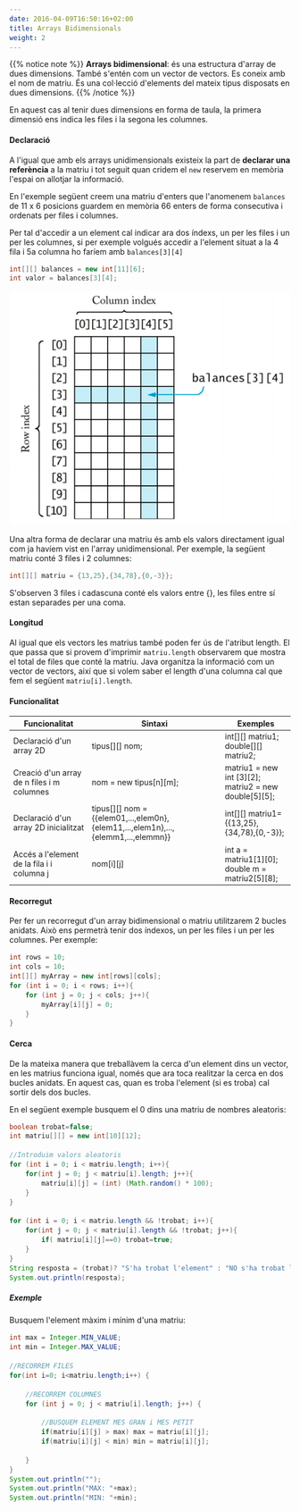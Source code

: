 ```yaml
---
date: 2016-04-09T16:50:16+02:00
title: Arrays Bidimensionals
weight: 2
---
```


{{% notice note %}}
**Arrays bidimensional**: és una estructura d'array de dues dimensions. També s'entén com un vector de vectors. Es coneix amb el nom de matriu. És una col·lecció d'elements del mateix tipus disposats en dues dimensions.
{{% /notice %}}

En aquest cas al tenir dues dimensions en forma de taula, la primera dimensió ens indica les files i la segona les columnes. 

#### Declaració

A l'igual que amb els arrays unidimensionals existeix la part de **declarar una referència** a la matriu i tot seguit quan cridem el ``new`` reservem en memòria l'espai on allotjar la informació. 

En l'exemple següent creem una matriu d'enters que l'anomenem ``balances`` de 11 x 6 posicions guardem en memòria 66 enters de forma consecutiva i ordenats per files i columnes. 

Per tal d'accedir a un element cal indicar ara dos índexs, un per les files i un per les columnes, si per exemple volgués accedir a l'element situat a la 4 fila i 5a columna ho faríem amb ``balances[3][4]``

```java
int[][] balances = new int[11][6];
int valor = balances[3][4];
```

![matriu](../images/matriu.png?width=500px)

Una altra forma de declarar una matriu és amb els valors directament igual com ja havíem vist en l'array unidimensional. Per exemple, la següent matriu conté 3 files i 2 columnes:

```java
int[][] matriu = {13,25},{34,78},{0,-3}};
```

S'observen 3 files i cadascuna conté els valors entre {}, les files entre sí estan separades per una coma.


#### Longitud

Al igual que els vectors les matrius també poden fer ús de l'atribut length. El que passa que si provem d'imprimir ``matriu.length`` observarem que mostra el total de files que conté la matriu. Java organitza la informació com un vector de vectors, així que si volem saber el length d'una columna cal que fem el següent ``matriu[i].length``.

#### Funcionalitat


| Funcionalitat | Sintaxi | Exemples |
| --- | --- | --- | 
| Declaració d'un array 2D | tipus[][] nom; | int[][] matriu1; <br>double[][] matriu2;| 
| Creació d'un array de n files i m columnes | nom = new tipus[n][m]; |  matriu1 = new int [3][2]; <br> matriu2 = new double[5][5];| 
| Declaració d'un array 2D inicialitzat | tipus[][] nom ={{elem01,...,elem0n},{elem11,...,elem1n},...,{elemm1,...,elemmn}} | int[][] matriu1={{13,25},{34,78},{0,-3}};| 
| Accés a l'element de la fila i i columna j | nom[i][j] |  int a = matriu1[1][0];<br>double m = matriu2[5][8];| 


#### Recorregut
Per fer un recorregut d'un array bidimensional o matriu utilitzarem 2 bucles anidats. Això
ens permetrà tenir dos índexos, un per les files i un per les columnes. Per exemple:

```java
int rows = 10;
int cols = 10;
int[][] myArray = new int[rows][cols];
for (int i = 0; i < rows; i++){
    for (int j = 0; j < cols; j++){
        myArray[i][j] = 0;
    }
}
```

#### Cerca
De la mateixa manera que treballàvem la cerca d'un element dins un vector, en les matrius funciona igual, només que ara toca realitzar la cerca en dos bucles anidats. En aquest cas, quan es troba l'element (si es troba) cal sortir dels dos bucles. 

En el següent exemple busquem el 0 dins una matriu de nombres aleatoris:

```java
boolean trobat=false;
int matriu[][] = new int[10][12];

//Introduim valors aleatoris
for (int i = 0; i < matriu.length; i++){
    for(int j = 0; j < matriu[i].length; j++){
        matriu[i][j] = (int) (Math.random() * 100);
    }
}

for (int i = 0; i < matriu.length && !trobat; i++){
    for(int j = 0; j < matriu[i].length && !trobat; j++){
        if( matriu[i][j]==0) trobat=true;
    }
}
String resposta = (trobat)? "S'ha trobat l'element" : "NO s'ha trobat l'element";
System.out.println(resposta);  
```

##### Exemple

Busquem l'element màxim i mínim d'una matriu:
```java
int max = Integer.MIN_VALUE;
int min = Integer.MAX_VALUE;

//RECORREM FILES
for(int i=0; i<matriu.length;i++) {

    //RECORREM COLUMNES
    for (int j = 0; j < matriu[i].length; j++) {

        //BUSQUEM ELEMENT MES GRAN i MES PETIT
        if(matriu[i][j] > max) max = matriu[i][j];
        if(matriu[i][j] < min) min = matriu[i][j];

    }
}
System.out.println("");
System.out.println("MAX: "+max);
System.out.println("MIN: "+min);
```